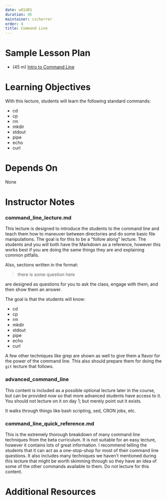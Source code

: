 ```yaml
---
date: w01d01
duration: 45
maintainer: cscherrer
order: 4
title: Command Line
---
```


# Sample Lesson Plan

* (45 m) [Intro to Command Line](command_line_lecture.md)

# Learning Objectives

With this lecture, students will learn the following standard commands:

* cd
* cp
* rm
* mkdir
* stdout
* pipe
* echo
* curl

# Depends On

None

# Instructor Notes

### command_line_lecture.md

This lecture is designed to introduce the students to the command line and
teach them how to maneuver between directories and do some basic file
manipulations. The goal is for this to be a "follow along" lecture. The
students and you will both have the Markdown as a reference, however this
works best if you are doing the same things they are and explaining common
pitfalls.

Also, sections written in the format:

> there is some question here

are designed as questions for you to ask the class, engage with them, and then
show them an answer.

The goal is that the students will know:

* cd
* cp
* rm
* mkdir
* stdout
* pipe
* echo
* curl

A few other techniques like grep are shown as well to give them a flavor for
the power of the command line. This also should prepare them for doing the
`git` lecture that follows.

### advanced_command_line

This content is included as a possible optional lecture later in the course,
but can be provided now so that more advanced students have access to it. You
should not lecture on it on day 1; but merely point out it exists.

It walks through things like bash scripting, sed, CRON jobs, etc.

### command_line_quick_reference.md

This is the extremely thorough breakdown of many command line techniques from
the beta curriculum. It is not suitable for an easy lecture, however it
contains lots of great information. I recommend telling the students that it
can act as a one-stop-shop for most of their command line questions. It also
includes many techniques we haven't mentioned during this lecture that might
be worth skimming through so they have an idea of some of the other commands
available to them. Do not lecture for this content.

# Additional Resources